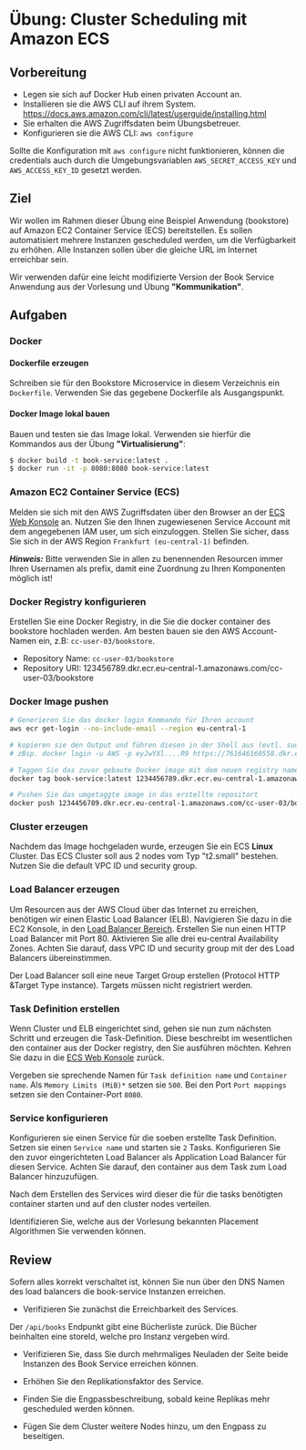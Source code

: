 # Übung: Cluster Scheduling mit Amazon ECS

## Vorbereitung

* Legen sie sich auf Docker Hub einen privaten Account an.
* Installieren sie die AWS CLI auf ihrem System. https://docs.aws.amazon.com/cli/latest/userguide/installing.html
* Sie erhalten die AWS Zugriffsdaten beim Übungsbetreuer.
* Konfigurieren sie die AWS CLI: `aws configure`

Sollte die Konfiguration mit `aws configure` nicht funktionieren,
können die credentials auch durch die Umgebungsvariablen 
`AWS_SECRET_ACCESS_KEY` und `AWS_ACCESS_KEY_ID` gesetzt werden.

## Ziel

Wir wollen im Rahmen dieser Übung eine Beispiel Anwendung (bookstore) auf Amazon EC2 Container Service (ECS) bereitstellen.
Es sollen automatisiert mehrere Instanzen gescheduled werden, um die Verfügbarkeit zu erhöhen.
Alle Instanzen sollen über die gleiche URL im Internet erreichbar sein.

Wir verwenden dafür eine leicht modifizierte Version der Book Service Anwendung aus der Vorlesung und Übung __"Kommunikation"__.

## Aufgaben

### Docker

#### Dockerfile erzeugen

Schreiben sie für den Bookstore Microservice in diesem Verzeichnis ein `Dockerfile`.
Verwenden Sie das gegebene Dockerfile als Ausgangspunkt.

#### Docker Image lokal bauen

Bauen und testen sie das Image lokal. Verwenden sie hierfür die Kommandos aus der Übung __"Virtualisierung"__:

```bash
$ docker build -t book-service:latest .
$ docker run -it -p 8080:8080 book-service:latest
```

### Amazon EC2 Container Service (ECS)

Melden sie sich mit den AWS Zugriffsdaten über den Browser an der 
[ECS Web Konsole](https://eu-central-1.console.aws.amazon.com/ecs/home?region=eu-central-1#/taskDefinitions)
an.
Nutzen Sie den Ihnen zugewiesenen Service Account mit dem angegebenen IAM user, um sich einzuloggen.
Stellen Sie sicher, dass Sie sich in der AWS Region `Frankfurt (eu-central-1)` befinden.

_***Hinweis:***_ Bitte verwenden Sie in allen zu benennenden Resourcen immer Ihren Usernamen als prefix,
damit eine Zuordnung zu Ihren Komponenten möglich ist!

### Docker Registry konfigurieren

Erstellen Sie eine Docker Registry, in die Sie die docker container des bookstore hochladen werden.
Am besten bauen sie den AWS Account-Namen ein, z.B: `cc-user-03/bookstore`.

* Repository Name: `cc-user-03/bookstore`
* Repository URI: 123456789.dkr.ecr.eu-central-1.amazonaws.com/cc-user-03/bookstore

### Docker Image pushen

```bash
# Generieren Sie das docker login Kommando für Ihren account
aws ecr get-login --no-include-email --region eu-central-1

# kopieren sie den Output und führen diesen in der Shell aus (evtl. sudo)
# zBsp. docker login -u AWS -p eyJwYXl....R9 https://761646160558.dkr.ecr.eu-central-1.amazonaws.com

# Taggen Sie das zuvor gebaute Docker image mit dem neuen registry namen
docker tag book-service:latest 1234456789.dkr.ecr.eu-central-1.amazonaws.com/cc-user-03/bookstore:latest

# Pushen Sie das umgetaggte image in das erstellte repositort
docker push 1234456789.dkr.ecr.eu-central-1.amazonaws.com/cc-user-03/bookstore:latest
```


### Cluster erzeugen
Nachdem das Image hochgeladen wurde, erzeugen Sie ein ECS **Linux** Cluster.
Das ECS Cluster soll aus 2 nodes vom Typ "t2.small" bestehen. 
Nutzen Sie die default VPC ID und security group.

### Load Balancer erzeugen
Um Resourcen aus der AWS Cloud über das Internet zu erreichen,
benötigen wir einen Elastic Load Balancer (ELB).
Navigieren Sie dazu in die EC2 Konsole,
in den [Load Balancer Bereich](https://eu-central-1.console.aws.amazon.com/ec2/v2/home?region=eu-central-1#LoadBalancers).
Erstellen Sie nun einen HTTP Load Balancer mit Port 80.
Aktivieren Sie alle drei eu-central Availability Zones.
Achten Sie darauf, dass VPC ID und security group mit der des Load Balancers übereinstimmen.

Der Load Balancer soll eine neue Target Group erstellen (Protocol HTTP &Target Type  instance).
Targets müssen nicht registriert werden.

### Task Definition erstellen

Wenn Cluster und ELB eingerichtet sind, gehen sie nun zum nächsten Schritt und erzeugen die Task-Definition.
Diese beschreibt im wesentlichen den container aus der Docker registry, den Sie ausführen möchten.
Kehren Sie dazu in die 
[ECS Web Konsole](https://eu-central-1.console.aws.amazon.com/ecs/home?region=eu-central-1#/taskDefinitions)
zurück.

Vergeben sie sprechende Namen für `Task definition name` und `Container name`. Als `Memory Limits (MiB)*` setzen sie `500`.
Bei den Port `Port mappings` setzen sie den Container-Port `8080`.

### Service konfigurieren

Konfigurieren sie einen Service für die soeben erstellte Task Definition.
Setzen sie einen `Service name` und starten sie `2` Tasks.
Konfigurieren Sie den zuvor eingerichteten Load Balancer als Application Load Balancer für diesen Service.
Achten Sie darauf, den container aus dem Task zum Load Balancer hinzuzufügen.

Nach dem Erstellen des Services wird dieser die für die tasks benötigten container starten und auf den 
cluster nodes verteilen.

Identifizieren Sie, welche aus der Vorlesung bekannten Placement Algorithmen Sie verwenden können.

## Review

Sofern alles korrekt verschaltet ist, können Sie nun über den DNS Namen des load balancers
die book-service Instanzen erreichen.

- Verifizieren Sie zunächst die Erreichbarkeit des Services.

Der `/api/books` Endpunkt gibt eine Bücherliste zurück.
Die Bücher beinhalten eine storeId, welche pro Instanz vergeben wird.
- Verifizieren Sie, dass Sie durch mehrmaliges Neuladen der Seite beide 
Instanzen des Book Service erreichen können.

- Erhöhen Sie den Replikationsfaktor des Service.
- Finden Sie die Engpassbeschreibung, sobald keine Replikas mehr gescheduled werden können.
- Fügen Sie dem Cluster weitere Nodes hinzu, um den Engpass zu beseitigen.

